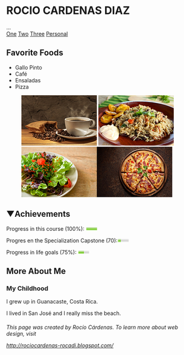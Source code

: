 <h1>ROCIO CARDENAS DIAZ</h1>
  ...

  <nav>
    <a href=”One.html”>One</a>
    <a href=”Two.html”>Two</a>
    <a href=”Three.html”>Three</a>
    <a href=”Personal.html”> Personal </a>
  </nav>

</footer>

<h2>Favorite Foods</h2>
<ul>
  <li>Gallo Pinto</li>
  <li> Café</li>
  <li>Ensaladas</li>
  <li>Pizza</li>
</ul>

<figure>
<img src="01-cafe.jpg"/></a></li> <img src="03-gallopinto.jpg"/></a></li>
<img src="02-ensalada.jpg"/></a></li><img src="04-pizza.jpg"/></a></li>
</figure>



<h2>&#x25BC;Achievements</h2>
<p>Progress in this course (100%): <img src="05-barra100.png"/a></li>

<p>Progres en the Specialization Capstone (70):<img src="06-barra20.png"/></a></li>

<p>Progress in life goals (75%): <img src="07-barra75.png"/></a></li>
  
  
 


<h2>More About Me</h2>
<h3>My Childhood</h3>
<p>I grew up in Guanacaste, Costa Rica.</p>
<p>I lived  in San José and I really miss the beach.</p>

<footer>
<h6>This page was created by Rocío Cárdenas. To learn more about web design, visit</p> <a href= “http://rociocardenas-rocadi.blogspot.com/">http://rociocardenas-rocadi.blogspot.com/</h6>
</footer>
